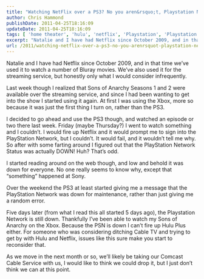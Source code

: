 ```yaml
---
title: "Watching NetFlix over a PS3? No you aren&rsquo;t, Playstation Network Status down"
author: Chris Hammond
publishDate: 2011-04-25T18:16:09
updateDate: 2011-04-25T18:16:09
tags: [ 'home theater', 'hulu', 'netflix', 'Playstation', 'Playstation Network Status', 'PSN' ]
excerpt: "Natalie and I have had Netflix since October 2009, and in that time we’ve used it to watch a number of Bluray movies. We’ve also used it for the streaming service, but honestly only what I would consider infrequently.  Last week though I realized that Sons of Anarchy Seasons 1 and 2 were available over the streaming service, and since I had been wanting to get into the show I started using it again. At first I was using the Xbox, more so because it was just the first thing I turn on, rather than the PS3.  "
url: /2011/watching-netflix-over-a-ps3-no-you-arenrsquot-playstation-network-status-down  # Use the generated URL with year
---
```

<p>Natalie and I have had Netflix since October 2009, and in that time we’ve used it to watch a number of Bluray movies. We’ve also used it for the streaming service, but honestly only what I would consider infrequently.</p>  <p>Last week though I realized that Sons of Anarchy Seasons 1 and 2 were available over the streaming service, and since I had been wanting to get into the show I started using it again. At first I was using the Xbox, more so because it was just the first thing I turn on, rather than the PS3.</p>  <p>I decided to go ahead and use the PS3 though, and watched an episode or two there last week. Friday (maybe Thursday?) I went to watch something and I couldn’t. I would fire up Netflix and it would prompt me to sign into the PlayStation Network, but I couldn’t. It would fail, and it wouldn’t tell me why. So after with some farting around I figured out that the PlayStation Network Status was actually DOWN! Huh? That’s odd. </p>  <p>I started reading around on the web though, and low and behold it was down for everyone. No one really seems to know why, except that “something” happened at Sony.</p>  <p>Over the weekend the PS3 at least started giving me a message that the PlayStation Network was down for maintenance, rather than just giving me a random error.</p>  <p>Five days later (from what I read this all started 5 days ago), the Playstation Network is still down. Thankfully I’ve been able to watch my Sons of Anarchy on the Xbox. Because the PSN is down I can’t fire up Hulu Plus either. For someone who was considering ditching Cable TV and trying to get by with Hulu and Netflix, issues like this sure make you start to reconsider that.</p>  <p>As we move in the next month or so, we’ll likely be taking our Comcast Cable Service with us, I would like to think we could drop it, but I just don’t think we can at this point.</p>
